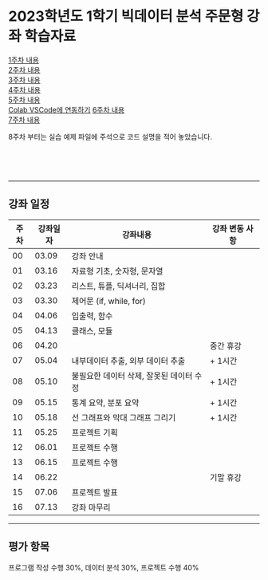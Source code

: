 # 2023학년도 1학기 빅데이터 분석 주문형 강좌 학습자료

[1주차 내용](https://github.com/Goodgaym/202301PthBigdata/blob/master/Week1_PythonBasic/_Contents_md)   
[2주차 내용](https://github.com/Goodgaym/202301PthBigdata/blob/master/Week2_DataTypes/_Contents_md)   
[3주차 내용](https://github.com/Goodgaym/202301PthBigdata/blob/master/Week3_ControlStatement/_Contents_md)   
[4주차 내용](https://github.com/Goodgaym/202301PthBigdata/blob/master/Week4_Function/_Contents_md)   
[5주차 내용](https://github.com/Goodgaym/202301PthBigdata/blob/master/Week5_Class/_Contents_md)   
[Colab VSCode에 연동하기](https://github.com/Goodgaym/202301PthBigdata/blob/master/Week6_DataExtract/_ColabAndVSCode.md)
[6주차 내용](https://github.com/Goodgaym/202301PthBigdata/blob/master/Week6_DataExtract/_Contents_md)   
[7주차 내용](https://github.com/Goodgaym/202301PthBigdata/blob/master/Week7_Modify/_Contents_md)   
 
8주차 부터는 실습 예제 파일에 주석으로 코드 설명을 적어 놓았습니다.

<br/><br/><br/>

- - - 
## 강좌 일정
|주차|강좌일자|강좌내용|강좌 변동 사항|
|----|--------|--------|---------|
|00  |03.09   |강좌 안내                                |                                      
|01  |03.16   |자료형 기초, 숫자형, 문자열              |
|02  |03.23   |리스트, 튜플, 딕셔너리, 집합             |
|03  |03.30   |제어문 (if, while, for)                  |
|04  |04.06   |입출력, 함수                             |
|05  |04.13   |클래스, 모듈                             |
|06  |04.20   |                                         | 중간 휴강
|07  |05.04   |내부데이터 추출, 외부 데이터 추출        | + 1시간
|08  |05.10   |불필요한 데이터 삭제, 잘못된 데이터 수정 | + 1시간
|09  |05.15   |통계 요약, 분포 요약                     | + 1시간
|10  |05.18   |선 그래프와 막대 그래프 그리기           | + 1시간
|11  |05.25   |프로젝트 기획                            |
|12  |06.01   |프로젝트 수행                            |
|13  |06.15   |프로젝트 수행                            |
|14  |06.22   |                                         | 기말 휴강
|15  |07.06   |프로젝트 발표                            |
|16  |07.13   |강좌 마무리                              |

- - - 
## 평가 항목
프로그램 작성 수행 30%, 
데이터 분석 30%, 
프로젝트 수행 40%
